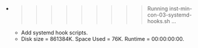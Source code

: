 * >>>>>>>>> Running inst-min-con-03-systemd-hooks.sh ...
  * Add systemd hook scripts.
  * Disk size = 861384K. Space Used = 76K. Runtime = 00:00:00:00.
